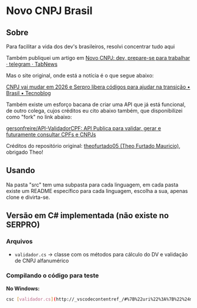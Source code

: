 # Novo CNPJ Brasil

## Sobre

Para facilitar a vida dos dev's brasileiros, resolvi concentrar tudo aqui

Também publiquei um artigo em [Novo CNPJ: dev, prepare-se para trabalhar · telegram · TabNews](https://www.tabnews.com.br/telegram/novo-cnpj-dev-prepare-se-para-trabalhar)

Mas o site original, onde está a notícia é o que segue abaixo:

[CNPJ vai mudar em 2026 e Serpro libera códigos para ajudar na transição • Brasil • Tecnoblog](https://tecnoblog.net/noticias/cnpj-vai-mudar-em-2026-e-serpro-libera-codigos-para-ajudar-na-transicao/)

Também existe um esforço bacana de criar uma API que já está funcional, de outro colega, cujos créditos eu cito abaixo também, que disponibilizei como "fork" no link abaixo:

[gersonfreire/API-ValidadorCPF: API Publica para validar, gerar e futuramente consultar CPFs e CNPJs](https://github.com/gersonfreire/API-ValidadorCPF)

Créditos do repositório original: [theofurtado05 (Theo Furtado Mauricio)](https://github.com/theofurtado05), obrigado Theo!

## Usando

Na pasta "src" tem uma subpasta para cada linguagem, em cada pasta existe um README específico para cada linguagem, escolha a sua, apenas clone e divirta-se.

## Versão em C# implementada (não existe no SERPRO)

### Arquivos

- `validador.cs` -> classe com os métodos para cálculo do DV e validação de CNPJ alfanumérico

### Compilando o código para teste

**No Windows:**

```sh
csc [validador.cs](http://_vscodecontentref_/#%7B%22uri%22%3A%7B%22%24mid%22%3A1%2C%22fsPath%22%3A%22c%3A%5C%5CUsers%5C%5Cgerso%5C%5Csource%5C%5Crepos%5C%5Cgersonfreire%5C%5Cnovo-cnpj%5C%5Csrc%5C%5Cdotnet%5C%5Cvalidador.cs%22%2C%22_sep%22%3A1%2C%22external%22%3A%22file%3A%2F%2F%2Fc%253A%2FUsers%2Fgerso%2Fsource%2Frepos%2Fgersonfreire%2Fnovo-cnpj%2Fsrc%2Fdotnet%2Fvalidador.cs%22%2C%22path%22%3A%22%2Fc%3A%2FUsers%2Fgerso%2Fsource%2Frepos%2Fgersonfreire%2Fnovo-cnpj%2Fsrc%2Fdotnet%2Fvalidador.cs%22%2C%22scheme%22%3A%22file%22%7D%7D) dv.cs
```

